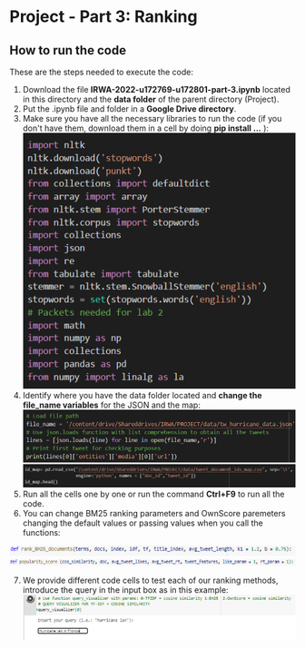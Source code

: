 # **Project - Part 3: Ranking**

## How to run the code

These are the steps needed to execute the code:

1. Download the file  **IRWA-2022-u172769-u172801-part-3.ipynb** located in this directory and the **data folder** of the parent directory (Project).
2. Put the .ipynb file and folder in a **Google Drive directory**.
3. Make sure you have all the necessary libraries to run the code (if you don't have them, download them in a cell by doing **pip install ...** ):
![alt text](https://github.com/homexiang3/IRWA-2022-u172769-u172801/blob/main/Project/P3/imgs/libraries.png?raw=true)
4. Identify where you have the data folder located and **change the file_name variables** for the JSON and the map:
![alt text](https://github.com/homexiang3/IRWA-2022-u172769-u172801/blob/main/Project/P3/imgs/json.png?raw=true)
![alt text](https://github.com/homexiang3/IRWA-2022-u172769-u172801/blob/main/Project/P3/imgs/map.png?raw=true)
5. Run all the cells one by one or run the command **Ctrl+F9** to run all the code.
6. You can change BM25 ranking parameters and OwnScore paremeters changing the default values or passing values when you call the functions:

![alt text](https://github.com/homexiang3/IRWA-2022-u172769-u172801/blob/main/Project/P3/imgs/bm25.png?raw=true)
![alt text](https://github.com/homexiang3/IRWA-2022-u172769-u172801/blob/main/Project/P3/imgs/ownscore.png?raw=true)

7. We provide different code cells to test each of our ranking methods, introduce the query in the input box as in this example:
![alt text](https://github.com/homexiang3/IRWA-2022-u172769-u172801/blob/main/Project/P3/imgs/query.PNG?raw=true)
